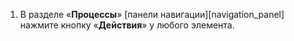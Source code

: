 1. В разделе «**Процессы**» [панели навигации][navigation_panel] нажмите кнопку «**Действия**» <i class="fa-light fa-ellipsis-vertical"></i> у любого элемента.